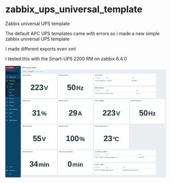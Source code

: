 # zabbix_ups_universal_template
Zabbix universal UPS template

The default APC UPS templates came with errors so i made a new simple zabbix universal UPS template

I made different exports even xml


I tested this with the Smart-UPS 2200 RM on zabbix 6.4.0

![It even has a small dashboard](https://raw.githubusercontent.com/Benjamin-Italiaander/zabbix_ups_universal_template/main/screenshot.png)




